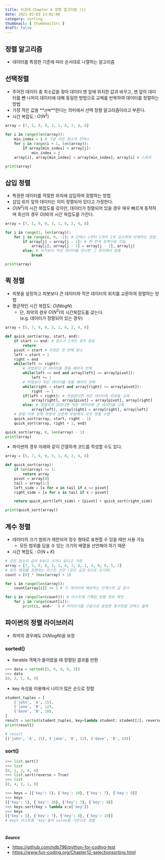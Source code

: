 ```yaml
---
title: 이코테 Chapter 6 정렬 알고리즘 (1)
date: 2021-02-03 13:02:60
category: sorting
thumbnail: { thumbnailSrc }
draft: false
---
```


## 정렬 알고리즘

- 데이터를 특정한 기준에 따라 순서대로 나열하는 알고리즘

## 선택정렬

- 주어진 데이터 중 최소값을 찾아 데이터 맨 앞에 위치한 값과 바꾸고, 맨 앞의 데이터를 뺀 나머지 데이터에 대해 동일한 방법으로 교체를 반복하여 데이터를 정렬하는 방법
- 가장 작은 값을 **`선택`**한다는 의미에서 선택 정렬 알고리즘이라고 부른다.
- 시간 복잡도 : $O(N^2)$

```py
array = [7, 5, 9, 0, 3, 1, 6, 2, 4, 8]

for i in range(len(array)):
    min_index = i # 가장 작은 원소의 인덱스
    for j in range(i + 1, len(array)):
        if array[min_index] > array[j]:
            min_index = j
    array[i], array[min_index] = array[min_index], array[i] # 스와프

print(array)
```

## 삽입 정렬

- 특정한 데이터를 적절한 위치에 삽입하여 정렬하는 방법
- 삽입 위치 앞의 데이터는 이미 정렬되어 있다고 가정한다.
- $O(N^2)$의 시간 복잡도를 갖지만, 데이터가 정렬되어 있을 경우 매우 빠르게 동작하며 최선의 경우 $O(N)$의 시간 복잡도를 가진다.

```py
array = [7, 5, 9, 0, 3, 1, 6, 2, 4, 8]

for i in range(1, len(array)):
    for j in range(i, 0, -1): # 인덱스 i부터 1까지 1씩 감소하며 반복하는 문법
        if array[j] < array[j - 1]: # 한 칸씩 왼쪽으로 이동
            array[j], array[j - 1] = array[j - 1], array[j]
        else: # 자기보다 작은 데이터를 만나면 그 위치에서 멈춤
            break

print(array)
```

## 퀵 정렬

- 피봇을 설정하고 피봇보다 큰 데이터와 작은 데이터의 위치를 교환하여 정렬하는 방법
- 평균적인 시간 복잡도: $O(NlogN)$
  - 단, 최악의 경우 $O(N^2)$의 시간복잡도를 갖는다.  
    (e.g. 데이터가 정렬되어 있는 경우)

```py
array = [5, 7, 9, 0, 3, 1, 6, 2, 4, 8]

def quick_sort(array, start, end):
    if start >= end: # 원소가 1개인 경우 종료
        return
    pivot = start # 피벗은 첫 번째 원소
    left = start + 1
    right = end
    while(left <= right):
        # 피벗보다 큰 데이터를 찾을 때까지 반복
        while(left <= end and array[left] <= array[pivot]):
            left += 1
        # 피벗보다 작은 데이터를 찾을 때까지 반복
        while(right > start and array[right] >= array[pivot]):
            right -= 1
        if(left > right): # 엇갈렸다면 작은 데이터와 피벗을 교체
            array[right], array[pivot] = array[pivot], array[right]
        else: # 엇갈리지 않았다면 작은 데이터와 큰 데이터를 교체
            array[left], array[right] = array[right], array[left]
    # 분할 이후 왼쪽 부분과 오른쪽 부분에서 각각 정렬 수행
    quick_sort(array, start, right - 1)
    quick_sort(array, right + 1, end)

quick_sort(array, 0, len(array) - 1)
print(array)
```

- 파이썬의 경우 아래와 같이 간결하게 코드를 작성할 수도 있다.

```py
array = [5, 7, 9, 0, 3, 1, 6, 2, 4, 8]

def quick_sort(array):
    if len(array) <= 1:
        return array
    pivot = array[0]
    tail = array[1:]
    left_side = [x for x in tail if x <= pivot]
    right_side = [x for x in tail if x > pivot]

    return quick_sort(left_side) + [pivot] + quick_sort(right_side)

print(quick_sort(array))
```

## 계수 정렬

- 데이터의 크기 범위가 제한되어 정수 형태로 표현할 수 있을 때만 사용 가능
  - 모든 범위를 담을 수 있는 크기의 배열을 선언해야 하기 때문
- 시간 복잡도 : $O(N+K)$

```py
# 모든 원소의 값이 0보다 크거나 같다고 가정
array = [7, 5, 9, 0, 3, 1, 6, 2, 9, 1, 4, 8, 0, 5, 2]
# 모든 범위를 포함하는 리스트 선언 (모든 값은 0으로 초기화)
count = [0] * (max(array) + 1)

for i in range(len(array)):
    count[array[i]] += 1 # 각 데이터에 해당하는 인덱스의 값 증가

for i in range(len(count)): # 리스트에 기록된 정렬 정보 확인
    for j in range(count[i]):
        print(i, end=' ') # 띄어쓰기를 구분으로 등장한 횟수만큼 인덱스 출력
```

## 파이썬의 정렬 라이브러리

- 최악의 경우에도 $O(NlogN)$을 보장

### sorted()

- iterable 객체가 들어왔을 때 정렬된 결과를 반환

```py
>>> data = sorted([5, 6, 9, 0, 3])
>>> data
[0, 3, 5, 6, 9]
```

- key 속성을 이용해서 나이가 많은 순으로 정렬

```py
student_tuples = [
    ('john', 'A', 15),
    ('jane', 'B', 12),
    ('dave', 'B', 10),
]
result = sorted(student_tuples, key=lambda student: student[2], reverse = True)
print(result)
```

```py
# result
[('john', 'A', 15), ('jane', 'B', 12), ('dave', 'B', 10)]
```

### sort()

```py
>>> list.sort()
>>> list
[0, 1, 2, 4, 8]
>>> list.sort(reverse = True)
>>> list
[8, 4, 2, 1, 0]
```

```py
>>> keys = [{'key': 5}, {'key': 10}, {'key': 7}, {'key': 8}]
>>> keys
[{'key': 5}, {'key': 10}, {'key': 7}, {'key': 8}]
>>> keys.sort(key = lambda x:x['key'])
>>> keys
[{'key': 5}, {'key': 7}, {'key': 8}, {'key': 10}]
# keys 리스트를 'key'들의 value를 기준으로 정렬
```

#

**_Source_**

- https://github.com/ndb796/python-for-coding-test
- https://www.fun-coding.org/Chapter12-selectionsorting.html
